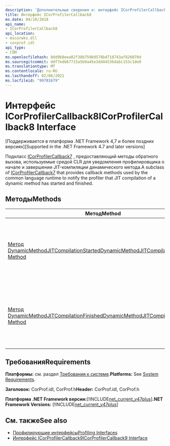 ```yaml
---
description: 'Дополнительные сведения о: интерфейс ICorProfilerCallback8'
title: Интерфейс ICorProfilerCallback8
ms.date: 04/10/2018
api_name:
- ICorProfilerCallback8
api_location:
- mscorwks.dll
- corprof.idl
api_type:
- COM
ms.openlocfilehash: 8dd9b8eea82f38b7598d578bd718743af826070d
ms.sourcegitcommit: ddf7edb67715a5b9a45e3dd44536dabc153c1de0
ms.translationtype: MT
ms.contentlocale: ru-RU
ms.lasthandoff: 02/06/2021
ms.locfileid: "99781679"
---
```

# <a name="icorprofilercallback8-interface"></a><span data-ttu-id="6d6a6-103">Интерфейс ICorProfilerCallback8</span><span class="sxs-lookup"><span data-stu-id="6d6a6-103">ICorProfilerCallback8 Interface</span></span>

<span data-ttu-id="6d6a6-104">[Поддерживается в платформа .NET Framework 4,7 и более поздних версиях]</span><span class="sxs-lookup"><span data-stu-id="6d6a6-104">[Supported in the .NET Framework 4.7 and later versions]</span></span>  

 <span data-ttu-id="6d6a6-105">Подкласс [ICorProfilerCallback7](icorprofilercallback7-interface.md) , предоставляющий методы обратного вызова, используемые средой CLR для уведомления профилировщика о начале и завершении JIT-компиляции динамического метода.</span><span class="sxs-lookup"><span data-stu-id="6d6a6-105">A subclass of [ICorProfilerCallback7](icorprofilercallback7-interface.md) that provides callback methods used by the common language runtime to notify the profiler that JIT compilation of a dynamic method has started and finished.</span></span>
  
## <a name="methods"></a><span data-ttu-id="6d6a6-106">Методы</span><span class="sxs-lookup"><span data-stu-id="6d6a6-106">Methods</span></span>  
  
|<span data-ttu-id="6d6a6-107">Метод</span><span class="sxs-lookup"><span data-stu-id="6d6a6-107">Method</span></span>|<span data-ttu-id="6d6a6-108">Описание</span><span class="sxs-lookup"><span data-stu-id="6d6a6-108">Description</span></span>|  
|------------|-----------------|  
|[<span data-ttu-id="6d6a6-109">Метод DynamicMethodJITCompilationStarted</span><span class="sxs-lookup"><span data-stu-id="6d6a6-109">DynamicMethodJITCompilationStarted Method</span></span>](icorprofilercallback8-dynamicmethodjitcompilationstarted-method.md)|<span data-ttu-id="6d6a6-110">Уведомляет профилировщик о запуске JIT-компиляции динамического метода.</span><span class="sxs-lookup"><span data-stu-id="6d6a6-110">Notifies the profiler that JIT compilation of a dynamic method has started.</span></span>|  
|[<span data-ttu-id="6d6a6-111">Метод DynamicMethodJITCompilationFinished</span><span class="sxs-lookup"><span data-stu-id="6d6a6-111">DynamicMethodJITCompilationFinished Method</span></span>](icorprofilercallback8-dynamicmethodjitcompilationfinished-method.md)|<span data-ttu-id="6d6a6-112">Уведомляет профилировщик о завершении JIT-компиляции динамического метода.</span><span class="sxs-lookup"><span data-stu-id="6d6a6-112">Notifies the profiler that JIT compilation of a dynamic method has finished.</span></span>|  
  
## <a name="requirements"></a><span data-ttu-id="6d6a6-113">Требования</span><span class="sxs-lookup"><span data-stu-id="6d6a6-113">Requirements</span></span>  

 <span data-ttu-id="6d6a6-114">**Платформы:** см. раздел [Требования к системе](../../get-started/system-requirements.md).</span><span class="sxs-lookup"><span data-stu-id="6d6a6-114">**Platforms:** See [System Requirements](../../get-started/system-requirements.md).</span></span>  
  
 <span data-ttu-id="6d6a6-115">**Заголовок:** CorProf.idl, CorProf.h</span><span class="sxs-lookup"><span data-stu-id="6d6a6-115">**Header:** CorProf.idl, CorProf.h</span></span>  
  
<span data-ttu-id="6d6a6-116">**Платформа .NET Framework версии:**[!INCLUDE[net_current_v47plus](../../../../includes/net-current-v47plus.md)]</span><span class="sxs-lookup"><span data-stu-id="6d6a6-116">**.NET Framework Versions:** [!INCLUDE[net_current_v47plus](../../../../includes/net-current-v47plus.md)]</span></span>  

## <a name="see-also"></a><span data-ttu-id="6d6a6-117">См. также</span><span class="sxs-lookup"><span data-stu-id="6d6a6-117">See also</span></span>

- [<span data-ttu-id="6d6a6-118">Профилирующие интерфейсы</span><span class="sxs-lookup"><span data-stu-id="6d6a6-118">Profiling Interfaces</span></span>](profiling-interfaces.md)
- [<span data-ttu-id="6d6a6-119">Интерфейс ICorProfilerCallback9</span><span class="sxs-lookup"><span data-stu-id="6d6a6-119">ICorProfilerCallback9 Interface</span></span>](icorprofilercallback9-interface.md)
